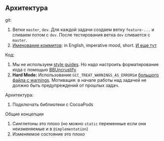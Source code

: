 Архитектура 
-----

git:

1. Ветки `master`, `dev`. Для каждой задачи создаем ветку `feature-...` и сливаем потом с `dev`. После тестирования ветка `dev` сливается с `master`.
1. [Именование коммитов](http://chris.beams.io/posts/git-commit/#seven-rules): in English, imperative mood, short. [И еще тут](http://faq.sealedabstract.com/commit%20messages/)

Код:

1. Мы не используем [style guides](http://faq.sealedabstract.com/styleguides/). Но надо настроить форматирование кода с помощью [BBUncrustify](https://github.com/benoitsan/BBUncrustifyPlugin-Xcode)
1. **Hard Mode:** Использование `GCC_TREAT_WARNINGS_AS_ERRORS`и [большого файла с warnings](https://github.com/boredzo/Warnings-xcconfig).
Мотивация: в начале работы над задачей не должно быть предупреждений от прошлых задач.

Архитектура:

1. Подключать библиотеки с CocoaPods

Общие концепции 

1. Синглетоны это плохо (но можно `static` переменные если они неизменяемые и в `@implementation`)
2. Изменяемое состояние это плохо
